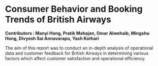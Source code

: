 # Consumer Behavior and Booking Trends of British Airways
**Contributors : Manyi Hong, Pratik Mahajan, Omar Alwehaib, Mingshu Hong, Divyesh Sai Annavarapu, Yash Kothari**

The aim of this report was to conduct an in-depth analysis of operational data and customer feedback for British Airways in determining various factors which affect customer satisfaction and operational efficiency.
